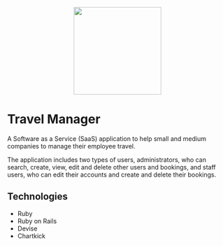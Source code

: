<p align="center">
  <img width="200" src="https://user-images.githubusercontent.com/56481150/206247312-89698a87-1d37-409b-a1bf-8b1a7c50e681.png">
</p>

# Travel Manager

A Software as a Service (SaaS) application to help small and medium companies to manage their employee travel.

The application includes two types of users, administrators, who can search, create, view, edit and delete other users and bookings, and staff users, who can edit their accounts and create and delete their bookings.

## Technologies

- Ruby
- Ruby on Rails
- Devise
- Chartkick
